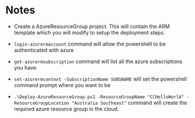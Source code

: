 # Notes

* Create a AzureResourceGroup project. This will contain the ARM template which you will modify to setup the deployment steps.

* `login-azurermaccount` command will allow the powershell to be authenticated with azure

* `get-azurermsubscription` command will list all the azure subscriptions you have.

* `set-azurermcontext -SubscriptionName SUBSNAME` will set the powershell command prompt where you want to be

* `.\Deploy-AzureResourceGroup.ps1 -ResourceGroupName "CCHelloWorld" -ResourceGroupLocation "Australia Southeast"` command will create the required azure resource group in the cloud.
